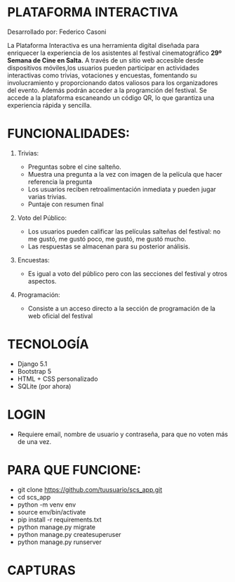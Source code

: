 # PLATAFORMA INTERACTIVA 
Desarrollado por: Federico Casoni


La Plataforma Interactiva es una herramienta digital diseñada para enriquecer la experiencia de los asistentes al festival cinematográfico **29º Semana de Cine en Salta.**
A través de un sitio web accesible desde dispositivos móviles,los usuarios pueden participar en actividades interactivas como trivias, votaciones y encuestas, fomentando su involucramiento y proporcionando datos valiosos 
para los organizadores del evento. Además podrán acceder a la programción del festival.
Se accede a la plataforma escaneando un código QR, lo que garantiza una experiencia rápida y sencilla.


# FUNCIONALIDADES:

1. Trivias:
   - Preguntas sobre el cine salteño.
   - Muestra una pregunta a la vez con imagen de la película que hacer referencia la pregunta
   - Los usuarios reciben retroalimentación inmediata y pueden jugar varias trivias.
   - Puntaje con resumen final

2. Voto del Público:
   - Los usuarios pueden calificar las películas salteñas del festival: no me gustó, me gustó poco, me gustó, me gustó mucho.
   - Las respuestas se almacenan para su posterior análisis.

3. Encuestas:
   - Es igual a voto del público pero con las secciones del festival y otros aspectos.

4. Programación:
   - Consiste a un acceso directo a la sección de programación de la web oficial del festival
   

# TECNOLOGÍA
  - Django 5.1
  - Bootstrap 5
  - HTML + CSS personalizado
  - SQLite (por ahora)


# LOGIN
  - Requiere email, nombre de usuario y contraseña, para que no voten más de una vez.


# PARA QUE FUNCIONE:
  - git clone https://github.com/tuusuario/scs_app.git
  - cd scs_app
  - python -m venv env
  - source env/bin/activate 
  - pip install -r requirements.txt 
  - python manage.py migrate
  - python manage.py createsuperuser
  - python manage.py runserver

# CAPTURAS

